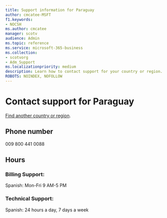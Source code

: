 ```yaml
---                                
title: Support information for Paraguay
author: cmcatee-MSFT
f1.keywords:
- NOCSH
ms.author: cmcatee
manager: scotv
audience: Admin
ms.topic: reference
ms.service: microsoft-365-business
ms.collection: 
- scotvorg
- Adm_Support
ms.localizationpriority: medium
description: Learn how to contact support for your country or region.
ROBOTS: NOINDEX, NOFOLLOW
---
```


# Contact support for Paraguay

[Find another country or region](../get-help-support.md).

## Phone number
009 800 441 0088

## Hours
### Billing Support:

Spanish: Mon-Fri 9 AM-5 PM

### Technical Support:

Spanish: 24 hours a day, 7 days a week
